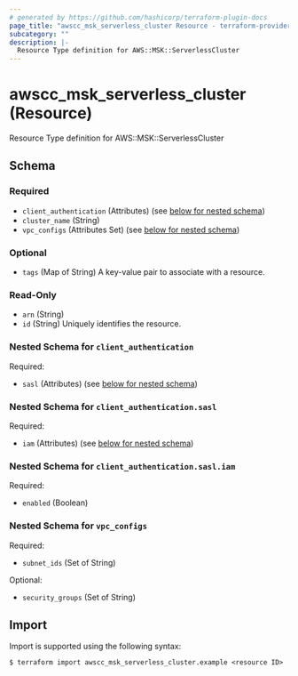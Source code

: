 ```yaml
---
# generated by https://github.com/hashicorp/terraform-plugin-docs
page_title: "awscc_msk_serverless_cluster Resource - terraform-provider-awscc"
subcategory: ""
description: |-
  Resource Type definition for AWS::MSK::ServerlessCluster
---
```


# awscc_msk_serverless_cluster (Resource)

Resource Type definition for AWS::MSK::ServerlessCluster



<!-- schema generated by tfplugindocs -->
## Schema

### Required

- `client_authentication` (Attributes) (see [below for nested schema](#nestedatt--client_authentication))
- `cluster_name` (String)
- `vpc_configs` (Attributes Set) (see [below for nested schema](#nestedatt--vpc_configs))

### Optional

- `tags` (Map of String) A key-value pair to associate with a resource.

### Read-Only

- `arn` (String)
- `id` (String) Uniquely identifies the resource.

<a id="nestedatt--client_authentication"></a>
### Nested Schema for `client_authentication`

Required:

- `sasl` (Attributes) (see [below for nested schema](#nestedatt--client_authentication--sasl))

<a id="nestedatt--client_authentication--sasl"></a>
### Nested Schema for `client_authentication.sasl`

Required:

- `iam` (Attributes) (see [below for nested schema](#nestedatt--client_authentication--sasl--iam))

<a id="nestedatt--client_authentication--sasl--iam"></a>
### Nested Schema for `client_authentication.sasl.iam`

Required:

- `enabled` (Boolean)




<a id="nestedatt--vpc_configs"></a>
### Nested Schema for `vpc_configs`

Required:

- `subnet_ids` (Set of String)

Optional:

- `security_groups` (Set of String)

## Import

Import is supported using the following syntax:

```shell
$ terraform import awscc_msk_serverless_cluster.example <resource ID>
```
